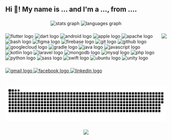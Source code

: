 <h2 align="left">Hi 👋! My name is ... and I'm a ..., from ....</h2>

###

<div align="center">
  <img src="https://github-readme-stats.vercel.app/api?hide_title=false&hide_rank=false&show_icons=true&include_all_commits=true&count_private=true&disable_animations=false&theme=dracula&locale=en&hide_border=false&username=alimaherofficial" height="150" alt="stats graph"  />
  <img src="https://github-readme-stats.vercel.app/api/top-langs?locale=en&hide_title=false&layout=compact&card_width=320&langs_count=5&theme=dracula&hide_border=false&username=alimaherofficial" height="150" alt="languages graph"  />
</div>

###

<img align="right" height="150" src="https://developers.giphy.com/branch/master/static/api-512d36c09662682717108a38bbb5c57d.gif"  />

###

<div align="left">
  <img src="https://cdn.jsdelivr.net/gh/devicons/devicon/icons/flutter/flutter-original.svg" height="30" width="42" alt="flutter logo"  />
  <img src="https://cdn.jsdelivr.net/gh/devicons/devicon/icons/dart/dart-original.svg" height="30" width="42" alt="dart logo"  />
  <img src="https://cdn.jsdelivr.net/gh/devicons/devicon/icons/android/android-original.svg" height="30" width="42" alt="android logo"  />
  <img src="https://cdn.jsdelivr.net/gh/devicons/devicon/icons/apple/apple-original.svg" height="30" width="42" alt="apple logo"  />
  <img src="https://cdn.jsdelivr.net/gh/devicons/devicon/icons/apache/apache-original.svg" height="30" width="42" alt="apache logo"  />
  <img src="https://cdn.jsdelivr.net/gh/devicons/devicon/icons/bash/bash-original.svg" height="30" width="42" alt="bash logo"  />
  <img src="https://cdn.jsdelivr.net/gh/devicons/devicon/icons/figma/figma-original.svg" height="30" width="42" alt="figma logo"  />
  <img src="https://cdn.jsdelivr.net/gh/devicons/devicon/icons/firebase/firebase-plain.svg" height="30" width="42" alt="firebase logo"  />
  <img src="https://cdn.jsdelivr.net/gh/devicons/devicon/icons/git/git-original.svg" height="30" width="42" alt="git logo"  />
  <img src="https://cdn.jsdelivr.net/gh/devicons/devicon/icons/github/github-original.svg" height="30" width="42" alt="github logo"  />
  <img src="https://cdn.jsdelivr.net/gh/devicons/devicon/icons/googlecloud/googlecloud-original.svg" height="30" width="42" alt="googlecloud logo"  />
  <img src="https://cdn.jsdelivr.net/gh/devicons/devicon/icons/gradle/gradle-plain.svg" height="30" width="42" alt="gradle logo"  />
  <img src="https://cdn.jsdelivr.net/gh/devicons/devicon/icons/java/java-original.svg" height="30" width="42" alt="java logo"  />
  <img src="https://cdn.jsdelivr.net/gh/devicons/devicon/icons/javascript/javascript-original.svg" height="30" width="42" alt="javascript logo"  />
  <img src="https://cdn.jsdelivr.net/gh/devicons/devicon/icons/kotlin/kotlin-original.svg" height="30" width="42" alt="kotlin logo"  />
  <img src="https://cdn.jsdelivr.net/gh/devicons/devicon/icons/laravel/laravel-plain.svg" height="30" width="42" alt="laravel logo"  />
  <img src="https://cdn.jsdelivr.net/gh/devicons/devicon/icons/mongodb/mongodb-original.svg" height="30" width="42" alt="mongodb logo"  />
  <img src="https://cdn.jsdelivr.net/gh/devicons/devicon/icons/mysql/mysql-original.svg" height="30" width="42" alt="mysql logo"  />
  <img src="https://cdn.jsdelivr.net/gh/devicons/devicon/icons/php/php-original.svg" height="30" width="42" alt="php logo"  />
  <img src="https://cdn.jsdelivr.net/gh/devicons/devicon/icons/python/python-original.svg" height="30" width="42" alt="python logo"  />
  <img src="https://cdn.jsdelivr.net/gh/devicons/devicon/icons/sass/sass-original.svg" height="30" width="42" alt="sass logo"  />
  <img src="https://cdn.jsdelivr.net/gh/devicons/devicon/icons/swift/swift-original.svg" height="30" width="42" alt="swift logo"  />
  <img src="https://cdn.jsdelivr.net/gh/devicons/devicon/icons/ubuntu/ubuntu-plain.svg" height="30" width="42" alt="ubuntu logo"  />
  <img src="https://cdn.jsdelivr.net/gh/devicons/devicon/icons/unity/unity-original.svg" height="30" width="42" alt="unity logo"  />
</div>

###

<div align="left">
  <a href="ali840085@gmail.com" target="_blank">
    <img src="https://img.shields.io/static/v1?message=Gmail&logo=gmail&label=&color=D14836&logoColor=white&labelColor=&style=for-the-badge" height="35" alt="gmail logo"  />
  </a>
  <a href="https://www.facebook.com/ali.xyz.6" target="_blank">
    <img src="https://img.shields.io/static/v1?message=Facebook&logo=facebook&label=&color=1877F2&logoColor=white&labelColor=&style=for-the-badge" height="35" alt="facebook logo"  />
  </a>
  <a href="https://www.linkedin.com/in/ali-maher-t/" target="_blank">
    <img src="https://img.shields.io/static/v1?message=LinkedIn&logo=linkedin&label=&color=0077B5&logoColor=white&labelColor=&style=for-the-badge" height="35" alt="linkedin logo"  />
  </a>
</div>

###

<br clear="both">

<img src="https://raw.githubusercontent.com/alimaherofficial/alimaherofficial/output/snake.svg" alt="Snake animation" />

###

<div align="center">
  <img src="https://profile-counter.glitch.me/alimaherofficial/count.svg?"  />
</div>

###
